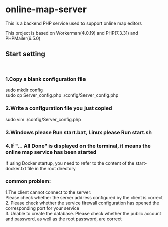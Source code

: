 # online-map-server

This is a backend PHP service used to support online map editors

This project is based on Workerman(4.0.19) and PHP(7.3.31) and PHPMailer(6.5.0)

Start setting
------

<br /> 

### 1.Copy a blank configuration file
sudo mkdir config<br /> 
sudo cp Server_config.php ./config/Server_config.php<br />

### 2.Write a configuration file you just copied
sudo vim ./config/Server_config.php<br />

### 3.Windows please Run start.bat, Linux please Run start.sh

### 4.If "... All Done" is displayed on the terminal, it means the online map service has been started

If using Docker startup, you need to refer to the content of the start-docker.txt file in the root directory

### common problem:<br />
1.The client cannot connect to the server:<br />
Please check whether the server address configured by the client is correct<br />
2. Please check whether the service firewall configuration has opened the corresponding port for your service <br />
3. Unable to create the database. Please check whether the public account and password, as well as the root password, are correct<br />
